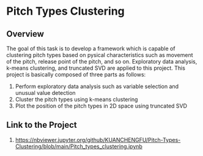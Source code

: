 
# Pitch Types Clustering

## Overview
The goal of this task is to develop a framework which is capable of clustering pitch types based on pysical characteristics such as movement of the pitch, release point of the pitch, and so on. Exploratory data analysis, k-means clustering, and truncated SVD are applied to this project. This project is basically composed of three parts as follows:
1. Perform exploratory data analysis such as variable selection and unusual value detection
2. Cluster the pitch types using k-means clustering
3. Plot the position of the pitch types in 2D space using truncated SVD


## Link to the Project
1. https://nbviewer.jupyter.org/github/KUANCHENGFU/Pitch-Types-Clustering/blob/main/Pitch_types_clustering.ipynb
